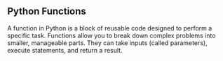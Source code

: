 ## Python Functions
A function in Python is a block of reusable code designed to perform a specific task. Functions allow you to break down complex problems into smaller, manageable parts. They can take inputs (called parameters), execute statements, and return a result.
